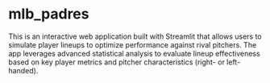 # mlb_padres
This is an interactive web application built with Streamlit that allows users to simulate player lineups to optimize performance against rival pitchers. The app leverages advanced statistical analysis to evaluate lineup effectiveness based on key player metrics and pitcher characteristics (right- or left-handed).
